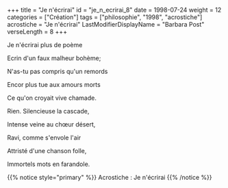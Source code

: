 +++
title = "Je n'écrirai"
id = "je_n_ecrirai_8"
date = 1998-07-24
weight = 12
categories = ["Création"]
tags = ["philosophie", "1998", "acrostiche"]
acrostiche = "Je n'écrirai"
LastModifierDisplayName = "Barbara Post"
verseLength = 8
+++

Je n'écrirai plus de poème

Ecrin d'un faux malheur bohème;

N'as-tu pas compris qu'un remords

Encor plus tue aux amours morts

Ce qu'on croyait vive chamade.

Rien. Silencieuse la cascade,

Intense veine au chœur désert,

Ravi, comme s'envole l'air

Attristé d'une chanson folle,

Immortels mots en farandole.

{{% notice style="primary" %}}
Acrostiche : Je n'écrirai
{{% /notice %}}
